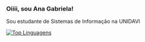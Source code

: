 ### Oiiii, sou Ana Gabriela!
Sou estudante de Sistemas de Informação na UNIDAVI

[![Top Linguagens](https://github-readme-stats.vercel.app/api/top-langs/?username=aagablm&layout=compact)](https://github.com/anuraghazra/github-readme-stats)

